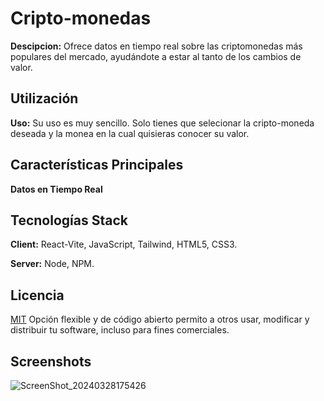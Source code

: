 # Cripto-monedas
**Descipcion:** Ofrece datos en tiempo real sobre las criptomonedas más populares del mercado, ayudándote a estar al tanto de los cambios de valor.

## Utilización

**Uso:** Su uso es muy sencillo. Solo tienes que selecionar la cripto-moneda deseada y la monea en la cual quisieras conocer su valor.

## Características Principales
**Datos en Tiempo Real**
## Tecnologías Stack

**Client:** React-Vite, JavaScript, Tailwind, HTML5, CSS3.

**Server:** Node, NPM.
## Licencia

[MIT](https://choosealicense.com/licenses/mit/) Opción flexible y de código abierto permito a otros usar, modificar y distribuir tu software, incluso para fines comerciales.



## Screenshots
![ScreenShot_20240328175426](https://github.com/joosudev/CriptosMonedas/assets/47118243/971912ce-7218-4c23-8b79-ecb153dd0585)



